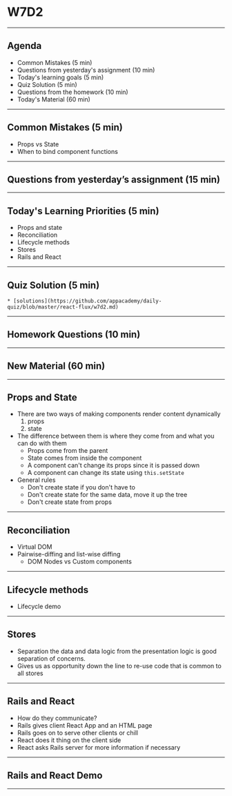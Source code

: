 # W7D2
---

## Agenda
* Common Mistakes (5 min)
* Questions from yesterday's assignment (10 min)
* Today's learning goals (5 min)
* Quiz Solution (5 min)    
* Questions from the homework (10 min)
* Today's Material (60 min)
---

## Common Mistakes (5 min)
  * Props vs State
  * When to bind component functions

---

## Questions from yesterday’s assignment (15 min)

---

## Today's Learning Priorities (5 min)
* Props and state
* Reconciliation
* Lifecycle methods
* Stores
* Rails and React


---

## Quiz Solution (5 min)
    * [solutions](https://github.com/appacademy/daily-quiz/blob/master/react-flux/w7d2.md)

---

## Homework Questions (10 min)

---

## New Material (60 min)

---

## Props and State
* There are two ways of making components render content dynamically
    1. props
    2. state
* The difference between them is where they come from and what you can do with
    them
    * Props come from the parent
    * State comes from inside the component
    * A component can't change its props since it is passed down
    * A component can change its state using `this.setState`
* General rules
    * Don't create state if you don't have to
    * Don't create state for the same data, move it up the tree
    * Don't create state from props

---

## Reconciliation
* Virtual DOM
* Pairwise-diffing and list-wise diffing
  * DOM Nodes vs Custom components

---
## Lifecycle methods
* Lifecycle demo

---

## Stores
* Separation the data and data logic from the presentation logic is good 
separation of concerns.
* Gives us as opportunity down the line to re-use code that is common to all
  stores

---
## Rails and React
* How do they communicate?
* Rails gives client React App and an HTML page
* Rails goes on to serve other clients or chill
* React does it thing on the client side
* React asks Rails server for more information if necessary

---
## Rails and React Demo

---
